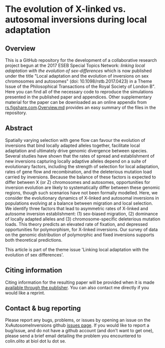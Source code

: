 # The evolution of X-linked vs. autosomal inversions during local adaptation

## Overview

This is a GitHub repository for the development of a collaborative research project begun at the 2017 ESEB Special Topics Network: *linking local adaptation with the evolution of sex-differences* which is now published under the title "Local adaptation and the evolution of inversions on sex chromosomes and autosomes" (doi: 10.1098/rstb.2017.0423) in a Theme Issue of the Philosophical Transactions of the Royal Society of London B". Here you can find all of the necessary code to reproduce the simulations presented in the published paper and appendices. Other supplementary material for the paper can be downloaded as an online appendix from [rs.figshare.com](https://rs.figshare.com/).[Overview.md]( Overview.md) provides an easy summary of the files in the repository.


## Abstract

Spatially varying selection with gene flow can favour the evolution of inversions that bind locally adapted alleles together, facilitate local adaptation and ultimately drive genomic divergence between species. Several studies have shown that the rates of spread and establishment of new inversions capturing locally adaptive alleles depend on a suite of evolutionary factors, including the strength of selection for local adaptation, rates of gene flow and recombination, and the deleterious mutation load carried by inversions. Because the balance of these factors is expected to differ between X (or Z) chromosomes and autosomes, opportunities for inversion evolution are likely to systematically differ between these genomic regions, though such scenarios have not been formally modelled. Here, we consider the evolutionary dynamics of X-linked and autosomal inversions in populations evolving at a balance between migration and local selection. We identify three factors that lead to asymmetric rates of X-linked and autosome inversion establishment: (1) sex-biased migration, (2) dominance of locally adapted alleles and (3) chromosome-specific deleterious mutation loads. This theory predicts an elevated rate of fixation, and depressed opportunities for polymorphism, for X-linked inversions. Our survey of data on the genomic distribution of polymorphic and fixed inversions supports both theoretical predictions.

This article is part of the theme issue 'Linking local adaptation with the evolution of sex differences'.


## Citing information

Citing information for the resulting paper will be provided when it is made [available through the publisher](http://XXXXX). You can also contact me directly if you would like a reprint. 


## Contact & bug reporting

Please report any bugs, problems, or issues by opening an issue on the XvAutosomeInversions github [issues page](https://github.com/colin-olito/XvAutosomeInversions/issues). If you would like to report a bug/issue, and do not have a github account (and don't want to get one), please send a brief email detailing the problem you encountered to colin.olito at biol dot lu dot se.
